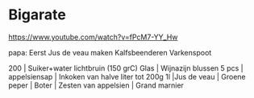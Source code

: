 # Bigarate
https://www.youtube.com/watch?v=fPcM7-YY_Hw

papa:
Eerst Jus de veau maken
Kalfsbeenderen
Varkenspoot


200 | Suiker+water lichtbruin (150 grC)
Glas | Wijnazijn blussen
5 pcs | appelsiensap
 | Inkoken van halve liter tot 200g
1l |Jus de veau
 | Groene peper
 | Boter
 | Zesten van appelsien
 | Grand marnier
